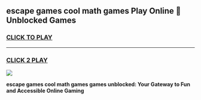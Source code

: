 
## escape games cool math games Play Online 👋 Unblocked Games
<h3>
<a href="https://news.freeplayer.one?title=escape_games_cool_math_games&ref=17CMG">CLICK TO PLAY</a></h3>
<hr>

<h3>
<a href="https://news.freeplayer.one?title=escape_games_cool_math_games&ref=17CMG">CLICK 2 PLAY</a>
  
</h3>

<a href="https://news.freeplayer.one?title=escape_games_cool_math_games&ref=17CMG/"><img src="https://clearcache.store/games.png"></a>


**escape games cool math games games unblocked: Your Gateway to Fun and Accessible Online Gaming**
